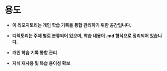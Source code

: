# 용도 
- **이 리포지토리는 개인 학습 기록을 통합 관리하기 위한 공간입니다.**

- **디렉토리는 주제 별로 분류되어 있으며, 학습 내용이 .md 형식으로 정리되어 있습니다.**

- **개인 학습 기록 통합 관리**

- **지식 재사용 및 복습 용이성 확보**

  
